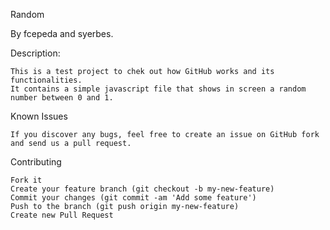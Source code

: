 Random

By fcepeda and syerbes.


Description:

	This is a test project to chek out how GitHub works and its functionalities.
	It contains a simple javascript file that shows in screen a random number between 0 and 1.

Known Issues

	If you discover any bugs, feel free to create an issue on GitHub fork and send us a pull request.


Contributing

    Fork it
    Create your feature branch (git checkout -b my-new-feature)
    Commit your changes (git commit -am 'Add some feature')
    Push to the branch (git push origin my-new-feature)
    Create new Pull Request
